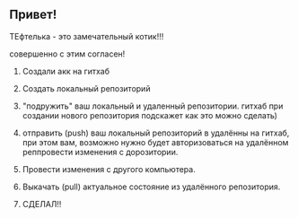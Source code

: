 ## Привет!

ТЕфтелька - это замечательный котик!!!

совершенно с этим согласен!

1. Создали акк на гитхаб
2. Создать локальный репозиторий
3. "подружить" ваш локальный и удаленный репозитории. гитхаб при создании нового репозитория подскажет как это можно сделать)
4. отправить (push) ваш локальный репозиторий в удалённы на гитхаб, при этом вам, возможно нужно будет авторизоваться на удалённом реппровести изменения с дорозитории.
5. Провести изменения с другого компьютера.
6. Выкачать (pull) актуальное состояние из удалённого репозитория.

7. СДЕЛАЛ!!
